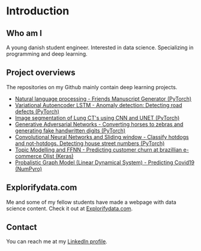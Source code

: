 # Introduction

## Who am I
A young danish student engineer. Interested in data science. Specializing in programming and deep learning.  

## Project overviews

The repositories on my Github mainly contain deep learning projects. 


*	[Natural language processing - Friends Manuscript Generator (PyTorch)](https://github.com/LauJohansson/DeepLearning_NLP_Friends)
*	[Variational Autoencoder LSTM - Anomaly detection: Detecting road defects (PyTorch)](https://github.com/LauJohansson/AnomalyDetection_VAE_LSTM)
*	[Image segmentation of Lung CT's using CNN and UNET (PyTorch)](https://github.com/LauJohansson/ImageSegmentation_lung_CT)
*	[Generative Adversarial Networks - Converting horses to zebras and generating fake handwritten digits (PyTorch)](https://github.com/LauJohansson/GAN_Horse2Zebra_and_MNIST)
*	[Convolutional Neural Networks and Sliding window - Classify hotdogs and not-hotdogs. Detecting house street numbers (PyTorch)](https://github.com/LauJohansson/HotdogNotHotdog_and_StreetViewHouseNumbers)
*	[Topic Modelling and FFNN - Predicting customer churn at brazillian e-commerce Olist (Keras)](https://github.com/LauJohansson/Olist_churn_analysis)
*	[Probalistic Graph Model (Linear Dynamical System) - Predicting Covid19 (NumPyro)](https://github.com/LauJohansson/Predict_Covid19_PGM_NumPyro)


## Explorifydata.com
Me and some of my fellow students have made a webpage with data science content. Check it out at [Explorifydata.com](https://explorifydata.com/).

## Contact
You can reach me at my [LinkedIn profile](https://www.linkedin.com/in/lau-johansson/). 


<!--
**LauJohansson/LauJohansson** is a ✨ _special_ ✨ repository because its `README.md` (this file) appears on your GitHub profile.

Here are some ideas to get you started:

- 🔭 I’m currently working on ...
- 🌱 I’m currently learning ...
- 👯 I’m looking to collaborate on ...
- 🤔 I’m looking for help with ...
- 💬 Ask me about ...
- 📫 How to reach me: ...
- 😄 Pronouns: ...
- ⚡ Fun fact: ...
-->
